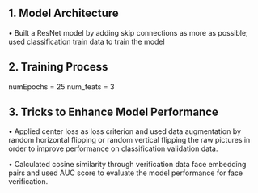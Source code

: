 ## 1. Model Architecture
•	Built a ResNet model by adding skip connections as more as possible; used classification train data to train the model

## 2. Training Process

numEpochs = 25
num_feats = 3

## 3. Tricks to Enhance Model Performance

•	Applied center loss as loss criterion and used data augmentation by random horizontal flipping or random vertical flipping the raw pictures in order to improve performance on classification validation data.

•	Calculated cosine similarity through verification data face embedding pairs and used AUC score to evaluate the model performance for face verification.
